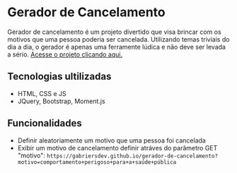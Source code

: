 # Gerador de Cancelamento

Gerador de cancelamento é um projeto divertido que visa brincar com os motivos que uma pessoa poderia ser cancelada. Utilizando temas triviais do dia a dia, o gerador é apenas uma ferramente lúdica e não deve ser levada a sério. [Acesse o projeto clicando aqui.](https://gabriersdev.github.io/gerador-de-cancelamento)

## Tecnologias ultilizadas

- HTML, CSS e JS
- JQuery, Bootstrap, Moment.js

## Funcionalidades

- Definir aleatoriamente um motivo que uma pessoa foi cancelada
- Exibir um motivo de cancelamento definir atráves do parâmetro GET "motivo": `https://gabriersdev.github.io/gerador-de-cancelamento?motivo=comportamento+perigoso+para+a+saúde+pública`
